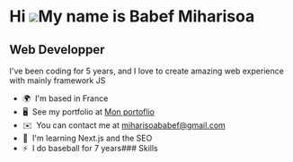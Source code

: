 Hi ![](https://user-images.githubusercontent.com/18350557/176309783-0785949b-9127-417c-8b55-ab5a4333674e.gif)My name is Babef Miharisoa
=======================================================================================================================================

Web Developper
--------------

I've been coding for 5 years, and I love to create amazing web experience with mainly framework JS

*   🌍  I'm based in France
*   🖥️  See my portfolio at [Mon portoflio](http://miharisoa.fr)
*   ✉️  You can contact me at [miharisoababef@gmail.com](mailto:miharisoababef@gmail.com)
*   🧠  I'm learning Next.js and the SEO
*   ⚡  I do baseball for 7 years### Skills 

